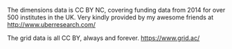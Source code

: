 The dimensions data is CC BY NC, covering funding data from 2014 for over 500 institutes in the UK. Very kindly provided by my awesome friends at http://www.uberresearch.com/

The grid data is all CC BY, always and forever. https://www.grid.ac/
